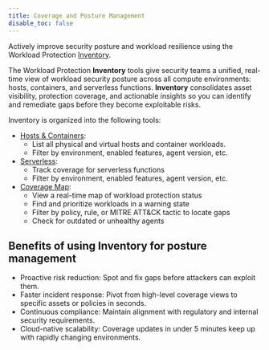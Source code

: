 ```yaml
---
title: Coverage and Posture Management
disable_toc: false
---
```


Actively improve security posture and workload resilience using the Workload Protection [Inventory][1].

The Workload Protection **Inventory** tools give security teams a unified, real-time view of workload security posture across all compute environments: hosts, containers, and serverless functions. **Inventory** consolidates asset visibility, protection coverage, and actionable insights so you can identify and remediate gaps before they become exploitable risks.

Inventory is organized into the following tools:

- [Hosts & Containers][1]:
  * List all physical and virtual hosts and container workloads.
  * Filter by environment, enabled features, agent version, etc.
- [Serverless][2]:
  * Track coverage for serverless functions
  * Filter by environment, enabled features, agent version, etc.
- [Coverage Map][3]:
  * View a real-time map of workload protection status
  * Find and prioritize workloads in a warning state
  * Filter by policy, rule, or MITRE ATT&CK tactic to locate gaps
  * Check for outdated or unhealthy agents

## Benefits of using Inventory for posture management

- Proactive risk reduction: Spot and fix gaps before attackers can exploit them.
- Faster incident response: Pivot from high-level coverage views to specific assets or policies in seconds.
- Continuous compliance: Maintain alignment with regulatory and internal security requirements.
- Cloud-native scalability: Coverage updates in under 5 minutes keep up with rapidly changing environments.

[1]: https://app.datadoghq.com/security/workload-protection/inventory/hosts
[2]: https://app.datadoghq.com/security/workload-protection/inventory/serverless
[3]: https://app.datadoghq.com/security/workload-protection/inventory/coverage
